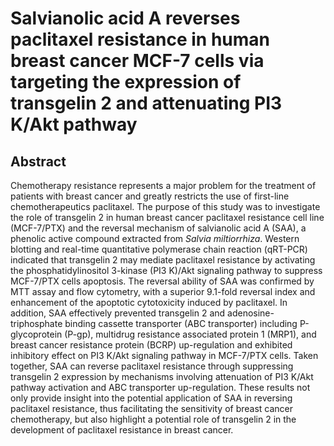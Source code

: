 # Salvianolic acid A reverses paclitaxel resistance in human breast cancer MCF-7 cells via targeting the expression of transgelin 2 and attenuating PI3 K/Akt pathway

## Abstract

Chemotherapy resistance represents a major problem for the treatment of patients with breast cancer and greatly restricts the use of first-line chemotherapeutics paclitaxel. The purpose of this study was to investigate the role of transgelin 2 in human breast cancer paclitaxel resistance cell line (MCF-7/PTX) and the reversal mechanism of salvianolic acid A (SAA), a phenolic active compound extracted from _Salvia miltiorrhiza_. Western blotting and real-time quantitative polymerase chain reaction (qRT-PCR) indicated that transgelin 2 may mediate paclitaxel resistance by activating the phosphatidylinositol 3-kinase (PI3 K)/Akt signaling pathway to suppress MCF-7/PTX cells apoptosis. The reversal ability of SAA was confirmed by MTT assay and flow cytometry, with a superior 9.1-fold reversal index and enhancement of the apoptotic cytotoxicity induced by paclitaxel. In addition, SAA effectively prevented transgelin 2 and adenosine-triphosphate binding cassette transporter (ABC transporter) including P-glycoprotein (P-gp), multidrug resistance associated protein 1 (MRP1), and breast cancer resistance protein (BCRP) up-regulation and exhibited inhibitory effect on PI3 K/Akt signaling pathway in MCF-7/PTX cells. Taken together, SAA can reverse paclitaxel resistance through suppressing transgelin 2 expression by mechanisms involving attenuation of PI3 K/Akt pathway activation and ABC transporter up-regulation. These results not only provide insight into the potential application of SAA in reversing paclitaxel resistance, thus facilitating the sensitivity of breast cancer chemotherapy, but also highlight a potential role of transgelin 2 in the development of paclitaxel resistance in breast cancer.